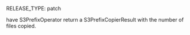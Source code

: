 RELEASE_TYPE: patch 

 have S3PrefixOperator return a S3PrefixCopierResult with the number of files copied.
 
